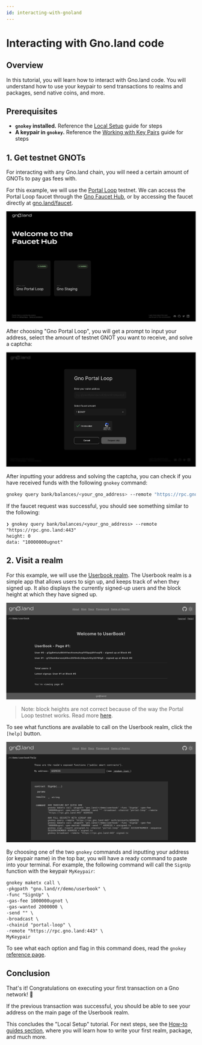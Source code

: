 ```yaml
---
id: interacting-with-gnoland
---
```


# Interacting with Gno.land code

## Overview
In this tutorial, you will learn how to interact with Gno.land code.
You will understand how to use your keypair to send transactions to realms
and packages, send native coins, and more.

## Prerequisites
- **`gnokey` installed.** Reference the
[Local Setup](01-installation.md#2-installing-the-required-tools-) guide for steps
- **A keypair in `gnokey`.** Reference the 
[Working with Key Pairs](02-working-with-key-pairs.md#adding-a-private-key-using-a-mnemonic) guide for steps

## 1. Get testnet GNOTs
For interacting with any Gno.land chain, you will need a certain amount of GNOTs
to pay gas fees with. 

For this example, we will use the [Portal Loop](../../04-concepts/07-testnets.md#portal-loop) 
testnet. We can access the Portal Loop faucet through the
[Gno Faucet Hub](https://faucet.gno.land), or by accessing the faucet directly at
[gno.land/faucet](https://gno.land/faucet). 

![faucet-hub](../../assets/getting-started/local-setup/interacting-with-gnoland/faucet-hub.png)

After choosing "Gno Portal Loop", you will get a prompt to input your address, 
select the amount of testnet GNOT you want to receive, and solve a captcha:

![faucet-hub-portal-loop](../../assets/getting-started/local-setup/interacting-with-gnoland/faucet-hub-portal-loop.png)

After inputting your address and solving the captcha, you can check if you have received funds with the
following `gnokey` command:

```bash
gnokey query bank/balances/<your_gno_address> --remote "https://rpc.gno.land:443"    
```

If the faucet request was successful, you should see something similar to the 
following:

```
❯ gnokey query bank/balances/<your_gno_address> --remote "https://rpc.gno.land:443"
height: 0
data: "10000000ugnot"
```

## 2. Visit a realm
For this example, we will use the [Userbook realm](https://gno.land/r/demo/userbook).
The Userbook realm is a simple app that allows users to sign up, and keeps track
of when they signed up. It also displays the currently signed-up users and the block
height at which they have signed up.

![userbook-default](../../assets/getting-started/local-setup/interacting-with-gnoland/userbook-default.png)

> Note: block heights are not correct because of the way the Portal Loop testnet 
> works.
> Read more [here](../../04-concepts/11-portal-loop.md). 

To see what functions are available to call on the Userbook realm, click
the `[help]` button. 

![userbook-help](../../assets/getting-started/local-setup/interacting-with-gnoland/userbook-help.png)

By choosing one of the two `gnokey` commands and inputting your address 
(or keypair name) in the top bar, you will have a ready command to paste into your 
terminal. For example, the following command will call the `SignUp` function with the
keypair `MyKeypair`: 

```
gnokey maketx call \
-pkgpath "gno.land/r/demo/userbook" \
-func "SignUp" \
-gas-fee 1000000ugnot \
-gas-wanted 2000000 \
-send "" \
-broadcast \
-chainid "portal-loop" \
-remote "https://rpc.gno.land:443" \
MyKeypair
```

To see what each option and flag in this command does, read the `gnokey` 
[reference page](../../05-gno-tooling/cli/02-gnokey.md). 

## Conclusion

That's it! Congratulations on executing your first transaction on a Gno network! 🎉

If the previous transaction was successful, you should be able
to see your address on the main page of the Userbook realm. 

This concludes the "Local Setup" tutorial. For next steps, see the 
[How-to guides section](../../03-how-to-guides/how-to-guides.md), where you will 
learn how to write your first realm, package, and much more.
